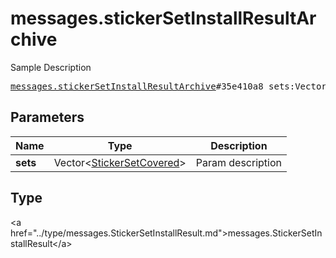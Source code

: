 # messages.stickerSetInstallResultArchive

Sample Description

<pre>
<a href="../constructor/messages.stickerSetInstallResultArchive.md">messages.stickerSetInstallResultArchive</a>#35e410a8 sets:Vector&lt;<a href="../type/StickerSetCovered.md">StickerSetCovered</a>&gt; = <a href="../type/messages.StickerSetInstallResult.md">messages.StickerSetInstallResult</a>;
</pre>

## Parameters

| Name | Type | Description |
|------|:----:|-------------|
| **sets** | Vector&lt;<a href="../type/StickerSetCovered.md">StickerSetCovered</a>&gt; | Param description |

## Type

&lt;a href=&#34;../type/messages.StickerSetInstallResult.md&#34;&gt;messages.StickerSetInstallResult&lt;/a&gt;
